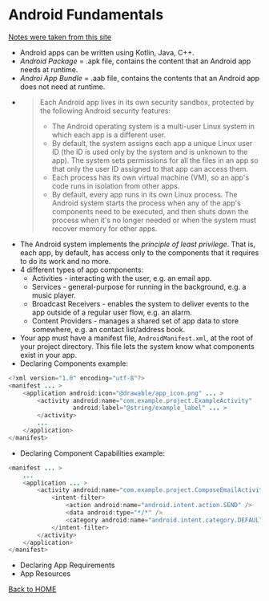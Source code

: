 # Android Fundamentals
[Notes were taken from this site](https://developer.android.com/guide/components/funda)

- Android apps can be written using Kotlin, Java, C++.
- *Android Package* = .apk file, contains the content that an Android app needs at runtime.
- *Androi App Bundle* = .aab file, contains the contents that an Android app does not need at runtime.
- >Each Android app lives in its own security sandbox, protected by the following Android security features:
  > - The Android operating system is a multi-user Linux system in which each app is a different user.
  > - By default, the system assigns each app a unique Linux user ID (the ID is used only by the system and is unknown to the app). The system sets permissions for all the files in an app so that only the user ID assigned to that app can access them.
  > - Each process has its own virtual machine (VM), so an app's code runs in isolation from other apps.
  > - By default, every app runs in its own Linux process. The Android system starts the process when any of the app's components need to be executed, and then shuts down the process when it's no longer needed or when the system must recover memory for other apps.
- The Android system implements the *principle of least privilege*. That is, each app, by default, has access only to the components that it requires to do its work and no more.
- 4 different types of app components:
  - Activities - interacting with the user, e.g. an email app.
  - Services - general-purpose for running in the background, e.g. a music player.
  - Broadcast Receivers - enables the system to deliver events to the app outside of a regular user flow, e.g. an alarm.
  - Content Providers - manages a shared set of app data to store somewhere, e.g. an contact list/address book.
- Your app must have a manifest file, `AndroidManifest.xml`, at the root of your project directory. This file lets the system know what components exist in your app.
- Declaring Components example:
```Java
<?xml version="1.0" encoding="utf-8"?>
<manifest ... >
    <application android:icon="@drawable/app_icon.png" ... >
        <activity android:name="com.example.project.ExampleActivity"
                  android:label="@string/example_label" ... >
        </activity>
        ...
    </application>
</manifest>
```
- Declaring Component Capabilities example:
```Java
<manifest ... >
    ...
    <application ... >
        <activity android:name="com.example.project.ComposeEmailActivity">
            <intent-filter>
                <action android:name="android.intent.action.SEND" />
                <data android:type="*/*" />
                <category android:name="android.intent.category.DEFAULT" />
            </intent-filter>
        </activity>
    </application>
</manifest>
```
- Declaring App Requirements
- App Resources

[Back to HOME](../README.md)